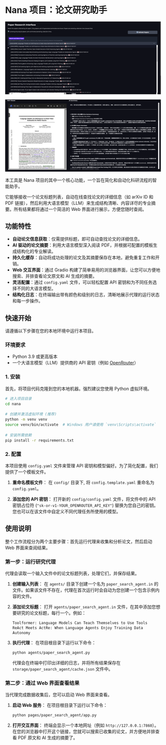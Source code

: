 # Nana 项目：论文研究助手

![paper_selection](assets/paper_selection.png)

![paper_reading](assets/paper_reading.png)

本工具是 Nana 项目的其中一个核心功能，一个旨在简化和自动化科研流程的智能助手。

它能够接收一个论文标题列表，自动在线查找论文的详细信息（如 arXiv ID 和 PDF 链接），然后利用大语言模型（LLM）来生成结构清晰、内容详尽的专业摘要。所有结果都将通过一个简洁的 Web 界面进行展示，方便您随时查阅。

## 功能特性

- **自动论文信息获取**：仅需提供标题，即可自动查找论文的详细信息。
- **AI 驱动的论文摘要**：利用大语言模型深入阅读 PDF，并根据可配置的模板生成结构化的专业解读。
- **持久化缓存**：自动将成功处理的论文及其摘要保存在本地，避免重复工作和开销。
- **Web 交互界面**：通过 Gradio 构建了简单易用的浏览器界面，让您可以方便地搜索、并排查看论文原文和 AI 生成的摘要。
- **灵活配置**：通过 `config.yaml` 文件，可以轻松配置 API 密钥和为不同任务选择不同的大语言模型。
- **结构化日志**：在终端输出带有颜色和级别的日志，清晰地展示代理的运行状态和每一步操作。

## 快速开始

请遵循以下步骤在您的本地环境中运行本项目。

### 环境要求

- Python 3.9 或更高版本
- 一个大语言模型（LLM）提供商的 API 密钥（例如 [OpenRouter](https://openrouter.ai/)）

### 1. 安装

首先，将项目代码克隆到您的本地机器。强烈建议您使用 Python 虚拟环境。

```bash
# 进入项目目录
cd nana

# 创建并激活虚拟环境 (推荐)
python -m venv venv
source venv/bin/activate  # Windows 用户请使用 `venv\Scripts\activate`

# 安装所需依赖
pip install -r requirements.txt
```

### 2. 配置

本项目使用 `config.yaml` 文件来管理 API 密钥和模型偏好。为了简化配置，我们提供了一个模板文件。

1.  **重命名模板文件**：
    在 `config/` 目录下, 将 `config.template.yaml` 重命名为 `config.yaml`。

2.  **添加您的 API 密钥**：
    打开新的 `config/config.yaml` 文件，将文件中的 API 密钥占位符 (`"sk-or-v1-YOUR_OPENROUTER_API_KEY"`) 替换为您自己的密钥。您也可以在该文件中自定义不同代理任务所使用的模型。

## 使用说明

整个工作流程分为两个主要步骤：首先运行代理来收集和分析论文，然后启动 Web 界面来查阅结果。

### 第一步：运行研究代理

代理会读取一个输入文件中的论文标题列表，处理它们，并保存结果。

1.  **创建输入列表**：
    在 `agents/` 目录下创建一个名为 `paper_search_agent.in` 的文件。如果该文件不存在，代理在首次运行时会自动为您创建一个包含示例内容的文件。

2.  **添加论文标题**：
    打开 `agents/paper_search_agent.in` 文件，在其中添加您想要研究的论文标题，每行一个。例如：
    ```
    Toolformer: Language Models Can Teach Themselves to Use Tools
    ReAct Meets ActRe: When Language Agents Enjoy Training Data Autonomy
    ```

3.  **执行代理**：
    在项目根目录下运行以下命令：
    ```bash
    python agents/paper_search_agent.py
    ```
    代理会在终端中打印出详细的日志，并将所有结果保存在 `storage/paper_search_agent/cache.json` 文件中。

### 第二步：通过 Web 界面查看结果

当代理完成数据收集后，您可以启动 Web 界面来查看。

1.  **启动 Web 服务**：
    在项目根目录下运行以下命令：
    ```bash
    python pages/paper_search_agent/app.py
    ```

2.  **打开交互界面**：
    终端会显示一个本地网址（例如 `http://127.0.0.1:7860`）。在您的浏览器中打开这个链接，您就可以搜索已收集的论文，并方便地并排查看 PDF 原文和 AI 生成的摘要了。
